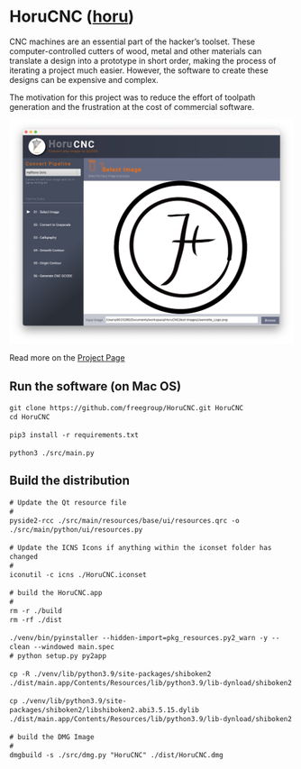 # HoruCNC ([horu](https://glosbe.com/ja/en/horu))

CNC machines are an essential part of the hacker’s toolset. These computer-controlled cutters of wood, metal and other materials can translate a design into a prototype in short order, making the process of iterating a project much easier. However, the software to create these designs can be expensive and complex.

The motivation for this project was to reduce the effort of toolpath generation and the frustration at the cost of commercial software. 

![screenshot](./images/screenshot.png)


Read more on the [Project Page](https://freegroup.github.io/HoruCNC/)


## Run the software (on Mac OS)

``` 
git clone https://github.com/freegroup/HoruCNC.git HoruCNC
cd HoruCNC

pip3 install -r requirements.txt

python3 ./src/main.py

```

## Build the distribution

``` 
# Update the Qt resource file
#
pyside2-rcc ./src/main/resources/base/ui/resources.qrc -o ./src/main/python/ui/resources.py

# Update the ICNS Icons if anything within the iconset folder has changed
#
iconutil -c icns ./HoruCNC.iconset

# build the HoruCNC.app
#
rm -r ./build
rm -rf ./dist

./venv/bin/pyinstaller --hidden-import=pkg_resources.py2_warn -y --clean --windowed main.spec
# python setup.py py2app

cp -R ./venv/lib/python3.9/site-packages/shiboken2 ./dist/main.app/Contents/Resources/lib/python3.9/lib-dynload/shiboken2

cp ./venv/lib/python3.9/site-packages/shiboken2/libshiboken2.abi3.5.15.dylib ./dist/main.app/Contents/Resources/lib/python3.9/lib-dynload/shiboken2

# build the DMG Image
#
dmgbuild -s ./src/dmg.py "HoruCNC" ./dist/HoruCNC.dmg

```

